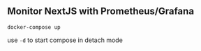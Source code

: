 Monitor NextJS with Prometheus/Grafana
---

```
docker-compose up
```

use `-d` to start compose in detach mode